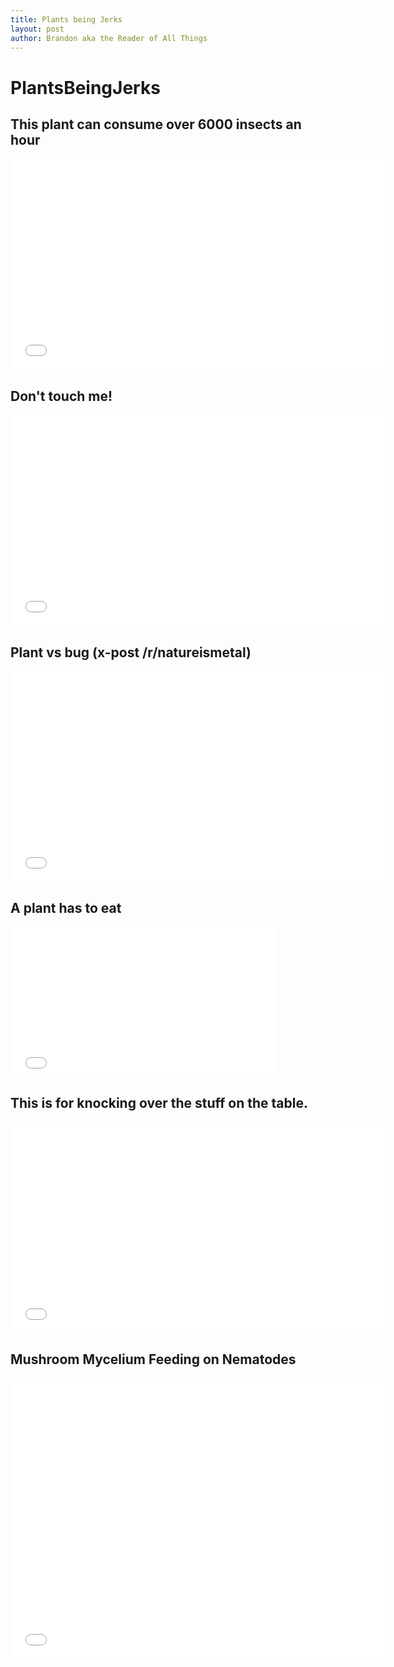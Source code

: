 ```yaml
---
title: Plants being Jerks
layout: post
author: Brandon aka the Reader of All Things
---
```


# PlantsBeingJerks

## This plant can consume over 6000 insects an hour
<iframe class="embedly-embed" src="//cdn.embedly.com/widgets/media.html?src=https%3A%2F%2Fi.imgur.com%2FM8Uclqs.mp4&src_secure=1&url=http%3A%2F%2Fi.imgur.com%2FM8Uclqs.gifv&image=https%3A%2F%2Fi.imgur.com%2FM8Uclqsh.jpg&key=2aa3c4d5f3de4f5b9120b660ad850dc9&type=video%2Fmp4&schema=imgur" width="600" height="338" scrolling="no" frameborder="0" allowfullscreen></iframe>



## Don't touch me!
<iframe class="embedly-embed" src="//cdn.embedly.com/widgets/media.html?src=https%3A%2F%2Fi.imgur.com%2Fm1KXeUw.mp4&src_secure=1&url=http%3A%2F%2Fi.imgur.com%2Fm1KXeUw.gifv&image=https%3A%2F%2Fi.imgur.com%2Fm1KXeUwh.jpg&key=2aa3c4d5f3de4f5b9120b660ad850dc9&type=video%2Fmp4&schema=imgur" width="600" height="338" scrolling="no" frameborder="0" allowfullscreen></iframe>



## Plant vs bug (x-post /r/natureismetal)
<iframe class="embedly-embed" src="//cdn.embedly.com/widgets/media.html?src=https%3A%2F%2Fi.imgur.com%2FQCezo5N.mp4&src_secure=1&url=http%3A%2F%2Fi.imgur.com%2FQCezo5N.gifv&image=https%3A%2F%2Fi.imgur.com%2FQCezo5Nh.jpg&key=2aa3c4d5f3de4f5b9120b660ad850dc9&type=video%2Fmp4&schema=imgur" width="600" height="338" scrolling="no" frameborder="0" allowfullscreen></iframe>



## A plant has to eat
<iframe class="embedly-embed" src="//cdn.embedly.com/widgets/media.html?src=https%3A%2F%2Fi.imgur.com%2FMzD3TGM.mp4&src_secure=1&url=http%3A%2F%2Fi.imgur.com%2FMzD3TGM.gifv&image=https%3A%2F%2Fi.imgur.com%2FMzD3TGMh.jpg&key=2aa3c4d5f3de4f5b9120b660ad850dc9&type=video%2Fmp4&schema=imgur" width="426" height="240" scrolling="no" frameborder="0" allowfullscreen></iframe>



## This is for knocking over the stuff on the table.
<iframe class="embedly-embed" src="//cdn.embedly.com/widgets/media.html?src=https%3A%2F%2Fi.imgur.com%2Fi1CW5V2.mp4&src_secure=1&url=http%3A%2F%2Fi.imgur.com%2Fi1CW5V2.gifv&image=http%3A%2F%2Fi.imgur.com%2Fi1CW5V2h.jpg&key=2aa3c4d5f3de4f5b9120b660ad850dc9&type=video%2Fmp4&schema=imgur" width="600" height="338" scrolling="no" frameborder="0" allowfullscreen></iframe>



## Mushroom Mycelium Feeding on Nematodes
<iframe class="embedly-embed" src="//cdn.embedly.com/widgets/media.html?src=https%3A%2F%2Fwww.youtube.com%2Fembed%2F0n04wCkIpuQ%3Ffeature%3Doembed%26start%3D41%26start%3D41&url=https%3A%2F%2Fwww.youtube.com%2Fwatch%3Fv%3D0n04wCkIpuQ%26feature%3Dyoutu.be%26t%3D41&image=https%3A%2F%2Fi.ytimg.com%2Fvi%2F0n04wCkIpuQ%2Fhqdefault.jpg&key=2aa3c4d5f3de4f5b9120b660ad850dc9&type=text%2Fhtml&schema=youtube" width="600" height="450" scrolling="no" frameborder="0" allowfullscreen></iframe>